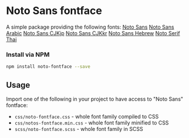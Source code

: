 # Noto Sans fontface

A simple package providing the following fonts:
[Noto Sans](http://www.google.com/fonts/specimen/Noto+Sans)
[Noto Sans Arabic](https://www.google.com/get/noto/#sans-arab)
[Noto Sans CJKjp](https://www.google.com/get/noto/#sans-jpan)
[Noto Sans CJKkr](https://www.google.com/get/noto/#sans-kore)
[Noto Sans Hebrew](https://www.google.com/get/noto/#sans-hebr)
[Noto Serif Thai](https://www.google.com/get/noto/#serif-thai)

### Install via NPM

```sh
npm install noto-fontface --save
```

## Usage

Import one of the following in your project to have access to "Noto Sans" fontface:

* `css/noto-fontface.css` - whole font family compiled to CSS
* `css/notos-fontface.min.css` - whole font family minified to CSS
* `scss/noto-fontface.scss` - whole font family in SCSS

